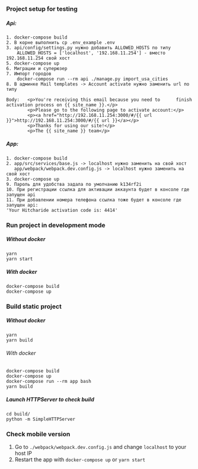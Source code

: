 ### Project setup for testing

##### Api:
```
1. docker-compose build
2. В корне выполнить cp .env_example .env
3. api/config/settings.py нужно добавить ALLOWED_HOSTS по типу
    ALLOWED_HOSTS = ['localhost', '192.168.11.254'] - вместо 192.168.11.254 свой хост
5. docker-compose up
6. Миграции и суперюзер
7. Импорт городов
    docker-compose run --rm api ./manage.py import_usa_cities
8. В админке Mail templates -> Account activate нужно заменить url по типу

Body:   <p>You're receiving this email because you need to      finish activation process on {{ site_name }}.</p>
        <p>Please go to the following page to activate account:</p>
        <p><a href="http://192.168.11.254:3000/#/{{ url }}">http://192.168.11.254:3000/#/{{ url }}</a></p>
        <p>Thanks for using our site!</p>
        <p>The {{ site_name }} team</p>
```

##### App:
```
1. docker-compose build
2. app/src/services/base.js -> localhost нужно заменить на свой хост
   app/webpack/webpack.dev.config.js -> localhost нужно заменить на свой хост
3. docker-compose up
9. Пароль для удобства задала по умолчанию k134rf2i
10. При регистрации ссылка для активации аккаунта будет в консоле где запущен api
11. При добавлении номера телефона ссылка тоже будет в консоле где запущен api:
'Your Hitcharide activation code is: 4414'
```



### Run project in development mode

##### Without docker

```
yarn
yarn start
```

##### With docker

```
docker-compose build
docker-compose up
```

### Build static project

##### Without docker

```
yarn
yarn build
```

###### With docker

```
docker-compose build
docker-compose up
docker-compose run --rm app bash
yarn build
```

##### Launch HTTPServer to check build
```
cd build/
python -m SimpleHTTPServer
```
### Check mobile version

1. Go to `./webpack/webpack.dev.config.js` and change `localhost` to your host IP
2. Restart the app with `docker-compose up` or `yarn start`
